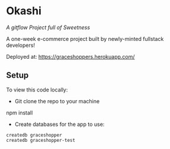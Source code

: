 # Okashi

_A gitflow Project full of Sweetness_

A one-week e-commerce project built by newly-minted fullstack developers!

Deployed at: https://graceshoppers.herokuapp.com/

## Setup

To view this code locally:

* Git clone the repo to your machine

npm install

* Create databases for the app to use:

```
createdb graceshopper
createdb graceshopper-test
```
